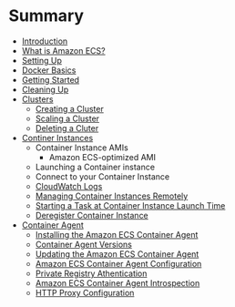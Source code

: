# Summary

* [Introduction](README.md)
* [What is Amazon ECS?](Welcome.md)
* [Setting Up](get-set-up-for-amazon-ecs.md)
* [Docker Basics](docker-basics.md)
* [Getting Started](ECS_GetStarted.md)
* [Cleaning Up](ECS_CleaningUp.md)
* [Clusters](ECS_clusters.md)
   * [Creating a Cluster](create_cluster.md)
   * [Scaling a Cluster](scale_cluster.md)
   * [Deleting a Cluter](delete_cluster.md)
* [Continer Instances](ECS_instances.md)
   * Container Instance AMIs
     * Amazon ECS-optimized AMI
   * Launching a Container instance
   * Connect to your Container Instance
   * [CloudWatch Logs](using_cloudwatch_logs.md)
   * [Managing Container Instances Remotely](ec2-run-command.md)
   * [Starting a Task at Container Instance Launch Time](start_task_at_launch.md)
   * [Deregister Container Instance](deregister_container_instance.md)
* [Container Agent](ECS_agent.md)
  * [Installing the Amazon ECS Container Agent](ecs-agent-install.md)
  * [Container Agent Versions](container_agent_versions.md)
  * [Updating the Amazon ECS Container Agent](ecs-agent-update.md)
  * [Amazon ECS Container Agent Configuration](ecs-agent-config.md)
  * [Private Registry Athentication](private-auth.md)
  * [Amazon ECS Container Agent Introspection](ecs-agent-introspection.md)
  * [HTTP Proxy Configuration](http_proxy_config.md)
